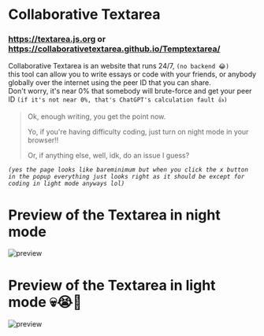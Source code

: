 # Collaborative Textarea
### https://textarea.js.org or https://collaborativetextarea.github.io/Temptextarea/

Collaborative Textarea is an website that runs 24/7, `(no backend 😂)`  
this tool can allow you to write essays or code with your friends, or anybody globally over the internet using the peer ID that you can share.  
Don't worry, it's near 0% that somebody will brute-force and get your peer ID `(if it's not near 0%, that's ChatGPT's calculation fault 👍)`

> Ok, enough writing, you get the point now.
>
> Yo, if you're having difficulty coding, just turn on night mode in your browser!!
>
> Or, if anything else, well, idk, do an issue I guess?

*`(yes the page looks like bareminimum but when you click the x button in the popup everything just looks right as it should be except for coding in light mode anyways lol)`*

# Preview of the Textarea in night mode
![preview](https://i.ibb.co/s9PWwQyF/Screenshot-20251012-223249-Kiwi-Browser.jpg)
# Preview of the Textarea in light mode 💀😭🥀
![preview](https://i.ibb.co/Lh631cXt/Screenshot-20251012-224259-Kiwi-Browser.jpg)
